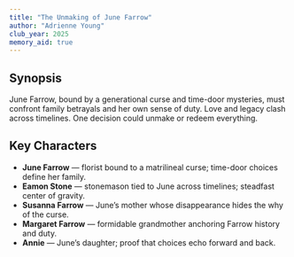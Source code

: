 ```yaml
---
title: "The Unmaking of June Farrow"
author: "Adrienne Young"
club_year: 2025
memory_aid: true
---
```


## Synopsis
June Farrow, bound by a generational curse and time-door mysteries, must confront family betrayals and her own sense of duty. Love and legacy clash across timelines. One decision could unmake or redeem everything.

## Key Characters
- **June Farrow** — florist bound to a matrilineal curse; time-door choices define her family.
- **Eamon Stone** — stonemason tied to June across timelines; steadfast center of gravity.
- **Susanna Farrow** — June’s mother whose disappearance hides the why of the curse.
- **Margaret Farrow** — formidable grandmother anchoring Farrow history and duty.
- **Annie** — June’s daughter; proof that choices echo forward and back.
